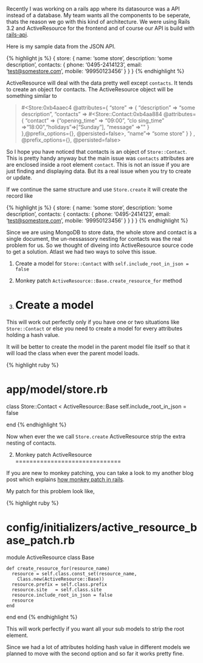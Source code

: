 Recently I was working on a rails app where its datasource was a API instead of a database. My team wants all the components to be seperate, thats the reason we go with this kind of architecture. We were using Rails 3.2 and ActiveResource for the frontend and of course our API is build with [rails-api](https://github.com/rails-api/rails-api).

Here is my sample data from the JSON API.

{% highlight js %} { store: { name: ‘some store’, description: ‘some description’, contacts: { phone: ‘0495-2414123’, email: ‘test@somestore.com’, mobile: ‘99950123456’ } } } {% endhighlight %}

ActiveResource will deal with the data pretty well except `contacts`. It tends to create an object for contacts. The ActiveResource object will be something similar to

> \#&lt;Store:0xb4aaec4 <span class="citation" data-cites="attributes"><span class="citation" data-cites="attributes">@attributes</span></span>={ “store” =&gt; { “description” =&gt; “some description”, “contacts” =&gt; \#&lt;Store::Contact:0xb4aa884 <span class="citation" data-cites="attributes"><span class="citation" data-cites="attributes">@attributes</span></span>={ “contact” =&gt; {“opening\_time” =&gt; “09:00”, “clo sing\_time” =&gt;“18:00”,“holidays”=&gt;\[“Sunday”\], “message” =&gt;"" } },<span class="citation" data-cites="prefix_options"><span class="citation" data-cites="prefix">@prefix</span>\_options</span>={}, <span class="citation" data-cites="persisted"><span class="citation" data-cites="persisted">@persisted</span></span>=false&gt;, “name”=&gt; “some store” } } , <span class="citation" data-cites="prefix_options"><span class="citation" data-cites="prefix">@prefix</span>\_options</span>={}, <span class="citation" data-cites="persisted"><span class="citation" data-cites="persisted">@persisted</span></span>=false&gt;

So I hope you have noticed that contacts is an object of `Store::Contact`. This is pretty handy anyway but the main issue was `contacts` attributes are are enclosed inside a root element `contact`. This is not an issue if you are just finding and displaying data. But its a real issue when you try to create or update.

If we continue the same structure and use `Store.create` it will create the record like

{% highlight js %} { store: { name: ‘some store’, description: ‘some description’, contacts: { contacts: { phone: ‘0495-2414123’, email: ‘test@somestore.com’, mobile: ‘99950123456’ } } } } {% endhighlight %}

Since we are using MongoDB to store data, the whole store and contact is a single document, the un-nessassory nesting for contacts was the real problem for us. So we thought of diveing into ActiveResource source code to get a solution. Atlast we had two ways to solve this issue.

1.  Create a model for `Store::Contact` with `self.include_root_in_json = false`
2.  Monkey patch `ActiveResource::Base.create_resource_for` method

3.  Create a model
    ==============

This will work out perfectly only if you have one or two situations like `Store::Contact` or else you need to create a model for every attributes holding a hash value.

It will be better to create the model in the parent model file itself so that it will load the class when ever the parent model loads.

{% highlight ruby %}

app/model/store.rb
==================

class Store::Contact &lt; ActiveResource::Base self.include\_root\_in\_json = false

end {% endhighlight %}

Now when ever the we call `Store.create` ActiveResource strip the extra nesting of contacts.

2. Monkey patch ActiveResource
==============================

If you are new to monkey patching, you can take a look to my another blog post which explains [how monkey patch in rails](/2012/12/ruby-check-whether-method-is-monkey-patched-or-not.html).

My patch for this problem look like,

{% highlight ruby %}

config/initializers/active\_resource\_base\_patch.rb
====================================================

module ActiveResource class Base

    def create_resource_for(resource_name)
      resource = self.class.const_set(resource_name,
        Class.new(ActiveResource::Base))
      resource.prefix = self.class.prefix
      resource.site   = self.class.site
      resource.include_root_in_json = false
      resource
    end

end end {% endhighlight %}

This will work perfectly if you want all your sub models to strip the root element.

Since we had a lot of attributes holding hash value in different models we planned to move with the second option and so far it works pretty fine.
